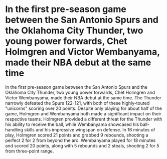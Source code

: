 # In the first pre-season game between the San Antonio Spurs and the Oklahoma City Thunder, two young power forwards, Chet Holmgren and Victor Wembanyama, made their NBA debut at the same time 
 In the first pre-season game between the San Antonio Spurs and the Oklahoma City Thunder, two young power forwards, Chet Holmgren and Victor Wembanyama, made their NBA debut at the same time. The Thunder narrowly defeated the Spurs 122-121, with both of these highly-touted "unicorns" scoring over 20 points. Despite only playing for about half of the game, Holmgren and Wembanyama both made a significant impact on their respective teams. Holmgren provided a different threat for the Thunder with his ability to receive the ball, while Wembanyama showcased his ball-handling skills and his impressive wingspan on defense. In 16 minutes of play, Holmgren scored 21 points and grabbed 9 rebounds, shooting a perfect 2 for 2 from beyond the arc. Wembanyama played for 18 minutes and scored 20 points, along with 5 rebounds and 2 steals, shooting 2 for 5 from three-point range.